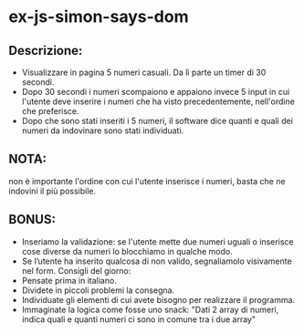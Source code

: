 # ex-js-simon-says-dom

## Descrizione:

- Visualizzare in pagina 5 numeri casuali. Da lì parte un timer di 30 secondi.
- Dopo 30 secondi i numeri scompaiono e appaiono invece 5 input in cui l'utente deve inserire i numeri che ha visto precedentemente, nell'ordine che preferisce.
- Dopo che sono stati inseriti i 5 numeri, il software dice quanti e quali dei numeri da indovinare sono stati individuati.

## NOTA:

non è importante l'ordine con cui l'utente inserisce i numeri, basta che ne indovini il più possibile.

## BONUS:

- Inseriamo la validazione: se l'utente mette due numeri uguali o inserisce cose diverse da numeri lo blocchiamo in qualche modo.
- Se l’utente ha inserito qualcosa di non valido, segnaliamolo visivamente nel form.
  Consigli del giorno:
- Pensate prima in italiano.
- Dividete in piccoli problemi la consegna.
- Individuate gli elementi di cui avete bisogno per realizzare il programma.
- Immaginate la logica come fosse uno snack: "Dati 2 array di numeri, indica quali e quanti numeri ci sono in comune tra i due array"
